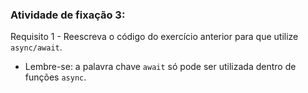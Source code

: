 ###  Atividade de fixação 3:

Requisito 1 - Reescreva o código do exercício anterior para que utilize `async/await`.

* Lembre-se: a palavra chave `await` só pode ser utilizada dentro de funções `async`.

